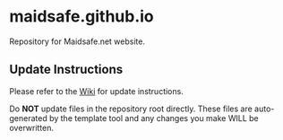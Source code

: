 maidsafe.github.io
==================

Repository for Maidsafe.net website. 

## Update Instructions

Please refer to the [Wiki](https://github.com/maidsafe/maidsafe.github.io/wiki) for update instructions.

Do **NOT** update files in the repository root directly. These files are auto-generated by the template tool and any changes you make WILL be overwritten.
